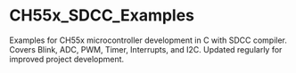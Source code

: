 # CH55x_SDCC_Examples
Examples for CH55x microcontroller development in C with SDCC compiler. Covers Blink, ADC, PWM, Timer, Interrupts, and I2C. Updated regularly for improved project development.
